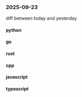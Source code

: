 ### 2025-09-23
diff between today and yesterday

#### python

#### go

#### rust

#### cpp

#### javascript

#### typescript
